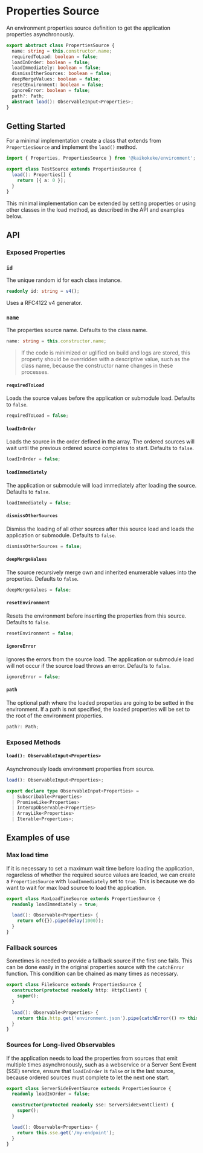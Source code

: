 # Properties Source

An environment properties source definition to get the application properties asynchronously.

```ts
export abstract class PropertiesSource {
  name: string = this.constructor.name;
  requiredToLoad: boolean = false;
  loadInOrder: boolean = false;
  loadImmediately: boolean = false;
  dismissOtherSources: boolean = false;
  deepMergeValues: boolean = false;
  resetEnvironment: boolean = false;
  ignoreError: boolean = false;
  path?: Path;
  abstract load(): ObservableInput<Properties>;
}
```

## Getting Started

For a minimal implementation create a class that extends from `PropertiesSource` and implement the `load()` method.

```ts
import { Properties, PropertiesSource } from '@kaikokeke/environment';

export class TestSource extends PropertiesSource {
  load(): Properties[] {
    return [{ a: 0 }];
  }
}
```

This minimal implementation can be extended by setting properties or using other classes in the load method, as described in the API and examples below.

## API

### Exposed Properties

### `id`

The unique random id for each class instance.

```ts
readonly id: string = v4();
```

Uses a RFC4122 v4 generator.

### `name`

The properties source name.
Defaults to the class name.

```ts
name: string = this.constructor.name;
```

> If the code is minimized or uglified on build and logs are stored, this property should be overridden with a descriptive value, such as the class name, because the constructor name changes in these processes.

#### `requiredToLoad`

Loads the source values before the application or submodule load.
Defaults to `false`.

```ts
requiredToLoad = false;
```

#### `loadInOrder`

Loads the source in the order defined in the array.
The ordered sources will wait until the previous ordered source completes to start.
Defaults to `false`.

```ts
loadInOrder = false;
```

#### `loadImmediately`

The application or submodule will load immediately after loading the source.
Defaults to `false`.

```ts
loadImmediately = false;
```

#### `dismissOtherSources`

Dismiss the loading of all other sources after this source load and loads the application or submodule.
Defaults to `false`.

```ts
dismissOtherSources = false;
```

#### `deepMergeValues`

The source recursively merge own and inherited enumerable values into the properties.
Defaults to `false`.

```ts
deepMergeValues = false;
```

#### `resetEnvironment`

Resets the environment before inserting the properties from this source.
Defaults to `false`.

```ts
resetEnvironment = false;
```

#### `ignoreError`

Ignores the errors from the source load.
The application or submodule load will not occur if the source load throws an error.
Defaults to `false`.

```ts
ignoreError = false;
```

#### `path`

The optional path where the loaded properties are going to be setted in the environment.
If a path is not specified, the loaded properties will be set to the root of the environment properties.

```ts
path?: Path;
```

### Exposed Methods

#### `load(): ObservableInput<Properties>`

Asynchronously loads environment properties from source.

```ts
load(): ObservableInput<Properties>;
```

```ts
export declare type ObservableInput<Properties> =
  | Subscribable<Properties>
  | PromiseLike<Properties>
  | InteropObservable<Properties>
  | ArrayLike<Properties>
  | Iterable<Properties>;
```

## Examples of use

### Max load time

If it is necessary to set a maximum wait time before loading the application, regardless of whether the required source values ​​are loaded, we can create a `PropertiesSource` with `loadImmediately` set to `true`. This is because we do want to wait for max load source to load the application.

```ts
export class MaxLoadTimeSource extends PropertiesSource {
  readonly loadImmediately = true;

  load(): Observable<Properties> {
    return of({}).pipe(delay(1000));
  }
}
```

### Fallback sources

Sometimes is needed to provide a fallback source if the first one fails. This can be done easily in the original properties source with the `catchError` function. This condition can be chained as many times as necessary.

```ts
export class FileSource extends PropertiesSource {
  constructor(protected readonly http: HttpClient) {
    super();
  }

  load(): Observable<Properties> {
    return this.http.get('environment.json').pipe(catchError(() => this.http.get('environment2.json')));
  }
}
```

### Sources for Long-lived Observables

If the application needs to load the properties from sources that emit multiple times asynchronously, such as a webservice or a Server Sent Event (SSE) service, ensure that `loadInOrder` is `false` or is the last source, because ordered sources must complete to let the next one start.

```ts
export class ServerSideEventSource extends PropertiesSource {
  readonly loadInOrder = false;

  constructor(protected readonly sse: ServerSideEventClient) {
    super();
  }

  load(): Observable<Properties> {
    return this.sse.get('/my-endpoint');
  }
}
```
